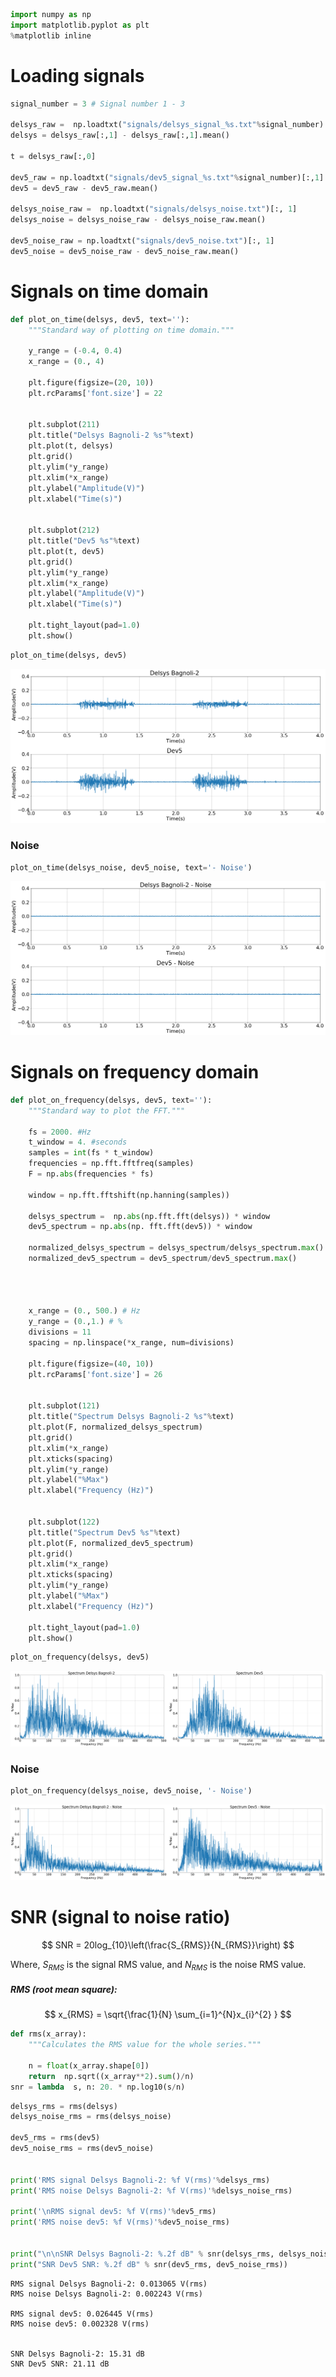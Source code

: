 

```python
import numpy as np
import matplotlib.pyplot as plt
%matplotlib inline
```

# Loading signals


```python
signal_number = 3 # Signal number 1 - 3

delsys_raw =  np.loadtxt("signals/delsys_signal_%s.txt"%signal_number)
delsys = delsys_raw[:,1] - delsys_raw[:,1].mean()

t = delsys_raw[:,0]

dev5_raw = np.loadtxt("signals/dev5_signal_%s.txt"%signal_number)[:,1]
dev5 = dev5_raw - dev5_raw.mean()

delsys_noise_raw =  np.loadtxt("signals/delsys_noise.txt")[:, 1]
delsys_noise = delsys_noise_raw - delsys_noise_raw.mean()

dev5_noise_raw = np.loadtxt("signals/dev5_noise.txt")[:, 1]
dev5_noise = dev5_noise_raw - dev5_noise_raw.mean()
```

# Signals on time domain


```python
def plot_on_time(delsys, dev5, text=''):
    """Standard way of plotting on time domain."""
    
    y_range = (-0.4, 0.4)
    x_range = (0., 4)
    
    plt.figure(figsize=(20, 10))
    plt.rcParams['font.size'] = 22 
    

    plt.subplot(211)
    plt.title("Delsys Bagnoli-2 %s"%text)
    plt.plot(t, delsys)
    plt.grid()
    plt.ylim(*y_range)
    plt.xlim(*x_range)
    plt.ylabel("Amplitude(V)")
    plt.xlabel("Time(s)")


    plt.subplot(212)
    plt.title("Dev5 %s"%text)
    plt.plot(t, dev5)
    plt.grid()
    plt.ylim(*y_range)
    plt.xlim(*x_range)
    plt.ylabel("Amplitude(V)")
    plt.xlabel("Time(s)")

    plt.tight_layout(pad=1.0)
    plt.show()
```


```python
plot_on_time(delsys, dev5)
```


![png](output_5_0.png)


### Noise


```python
plot_on_time(delsys_noise, dev5_noise, text='- Noise')
```


![png](output_7_0.png)


# Signals on frequency domain


```python
def plot_on_frequency(delsys, dev5, text=''):
    """Standard way to plot the FFT."""
    
    fs = 2000. #Hz
    t_window = 4. #seconds
    samples = int(fs * t_window)
    frequencies = np.fft.fftfreq(samples)
    F = np.abs(frequencies * fs)

    window = np.fft.fftshift(np.hanning(samples))

    delsys_spectrum =  np.abs(np.fft.fft(delsys)) * window
    dev5_spectrum = np.abs(np. fft.fft(dev5)) * window

    normalized_delsys_spectrum = delsys_spectrum/delsys_spectrum.max()
    normalized_dev5_spectrum = dev5_spectrum/dev5_spectrum.max()

    
    
    
    x_range = (0., 500.) # Hz
    y_range = (0.,1.) # %
    divisions = 11
    spacing = np.linspace(*x_range, num=divisions)

    plt.figure(figsize=(40, 10))
    plt.rcParams['font.size'] = 26 


    plt.subplot(121)
    plt.title("Spectrum Delsys Bagnoli-2 %s"%text)
    plt.plot(F, normalized_delsys_spectrum)
    plt.grid()
    plt.xlim(*x_range)
    plt.xticks(spacing)
    plt.ylim(*y_range)
    plt.ylabel("%Max")
    plt.xlabel("Frequency (Hz)")


    plt.subplot(122)
    plt.title("Spectrum Dev5 %s"%text)
    plt.plot(F, normalized_dev5_spectrum)
    plt.grid()
    plt.xlim(*x_range)
    plt.xticks(spacing)
    plt.ylim(*y_range)
    plt.ylabel("%Max")
    plt.xlabel("Frequency (Hz)")
    
    plt.tight_layout(pad=1.0)
    plt.show()
```


```python
plot_on_frequency(delsys, dev5)
```


![png](output_10_0.png)


### Noise


```python
plot_on_frequency(delsys_noise, dev5_noise, '- Noise')
```


![png](output_12_0.png)


# SNR (signal to noise ratio)

$$
SNR = 20log_{10}\left(\frac{S_{RMS}}{N_{RMS}}\right)
$$


Where,
$S_{RMS}$ is the signal RMS value, and $N_{RMS}$ is the noise RMS value.



##### RMS (root mean square):

$$
x_{RMS} =  \sqrt{\frac{1}{N} \sum_{i=1}^{N}x_{i}^{2}   }
$$


```python
def rms(x_array):
    """Calculates the RMS value for the whole series."""
    
    n = float(x_array.shape[0])
    return  np.sqrt((x_array**2).sum()/n)
snr = lambda  s, n: 20. * np.log10(s/n) 
```


```python
delsys_rms = rms(delsys)
delsys_noise_rms = rms(delsys_noise)

dev5_rms = rms(dev5)
dev5_noise_rms = rms(dev5_noise)


print('RMS signal Delsys Bagnoli-2: %f V(rms)'%delsys_rms)
print('RMS noise Delsys Bagnoli-2: %f V(rms)'%delsys_noise_rms)

print('\nRMS signal dev5: %f V(rms)'%dev5_rms)
print('RMS noise dev5: %f V(rms)'%dev5_noise_rms)


print("\n\nSNR Delsys Bagnoli-2: %.2f dB" % snr(delsys_rms, delsys_noise_rms ))
print("SNR Dev5 SNR: %.2f dB" % snr(dev5_rms, dev5_noise_rms))
```

    RMS signal Delsys Bagnoli-2: 0.013065 V(rms)
    RMS noise Delsys Bagnoli-2: 0.002243 V(rms)
    
    RMS signal dev5: 0.026445 V(rms)
    RMS noise dev5: 0.002328 V(rms)
    
    
    SNR Delsys Bagnoli-2: 15.31 dB
    SNR Dev5 SNR: 21.11 dB


